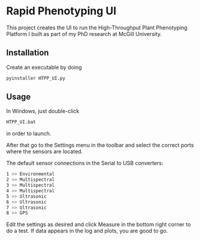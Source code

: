 # Rapid Phenotyping UI

This project creates the UI to run the High-Throughput Plant Phenotyping
Platform I built as part of my PhD research at McGill University.

## Installation

Create an executable by doing

```bash
pyinstaller HTPP_UI.py
```

## Usage

In Windows, just double-click

```bash
HTPP_UI.bat
```

in order to launch.

After that go to the Settings menu in the toolbar and select
the correct ports where the sensors are located.

The default sensor connections in the Serial to USB converters:

```bash
1 >> Environmental
2 >> Multispectral
3 >> Multispectral
4 >> Multispectral
5 >> Ultrasonic
6 >> Ultrasonic
7 >> Ultrasonic
8 >> GPS
```

Edit the settings as desired and click Measure in the bottom right corner to do
a test. If data appears in the log and plots, you are good to go.

